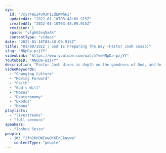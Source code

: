 ```yaml
---
sys:
  id: "7cyrFWS24vMJP1LdEKWh6I"
  updatedAt: "2022-01-10T03:48:09.915Z"
  createdAt: "2022-01-10T03:48:09.915Z"
  revision: 1
  space: "vfgh62eq5a4k"
  contentType: "videos"
date: "2022-01-10T03:48:09.915Z"
title: "01/09/2022 | God Is Preparing The Way (Pastor Josh Sosso)"
slug: "NNpDa-pzjYY"
videoLink: "https://www.youtube.com/watch?v=NNpDa-pzjYY"
YoutubeID: "NNpDa-pzjYY"
description: "Pastor Josh dives in depth on the goodness of God, and how it is important to look forward torwards God's perfect will to change the culture that was created by man.  We should only go where God has sent us. We can't mix God's ways of doing things with mans' because it will keep us from moving forward."
videoKeywords:
  - "Changing Culture"
  - "Moving Forward"
  - "Faith"
  - "God's Will"
  - "Moses"
  - "Deuteronomy"
  - "Exodus"
  - "Manna"
playlists:
  - "livestreams"
  - "full sermons"
speakers:
  - "Joshua Sosso"
people:
  - id: "2fn2KHOWEow0K6EqCkaywa"
    contentType: "people"
---
```

